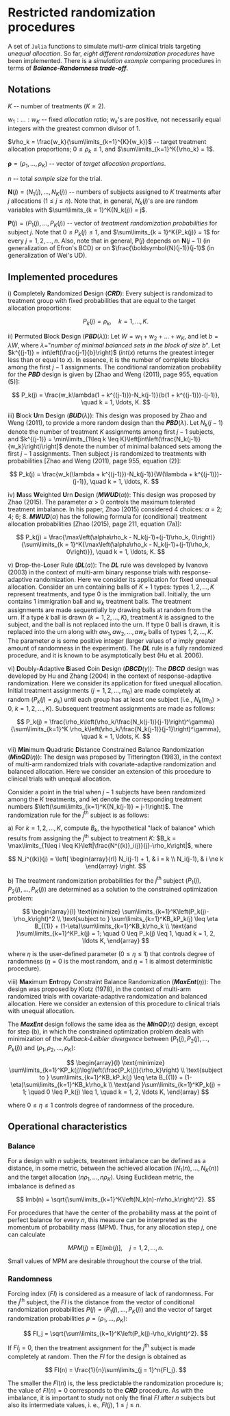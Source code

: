 # Restricted randomization procedures

A set of `Julia` functions to simulate _multi-arm_ clinical trials targeting _unequal allocation_. 
So far, _eight different randomization procedures_ have been implemented.
There is a _simulation example_ comparing procedures in terms of _**Balance-Randomness trade-off**_.


## Notations

$K$ -- number of treatments ($K \geq 2$).

$w_1:\ldots :w_K$ -- fixed _allocation ratio_; $w_k$'s are positive, not necessarily equal integers with the greatest common divisor of 1.

$\rho_k = \frac{w_k}{\sum\limits_{k=1}^{K}{w_k}}$ -- target treatment allocation proportions; $0 \leq \rho_k \leq 1$, and $\sum\limits_{k=1}^K{\rho_k} = 1$.

$\boldsymbol{\rho} = \left(\rho_1, \ldots, \rho_K\right)$ -- vector of _target allocation proportions_.

$n$ -- total _sample size_ for the trial.

$\boldsymbol{N}(j) = \left(N_1(j), \ldots, N_K(j)\right)$ -- numbers of subjects assigned to $K$ treatments after $j$ allocations ($1 \leq j \leq n$). Note that, in general, $N_k(j)$'s are are random variables with $\sum\limits_{k = 1}^K{N_k(j)} = j$.

$\boldsymbol{P}(j) = \left(P_1(j), \ldots, P_K(j)\right)$ -- vector of _treatment randomization probabilities_ for subject $j$. Note that $0 \leq P_k(j) \leq 1$, and $\sum\limits_{k = 1}^K{P_k(j)} = 1$ for every $j = 1, 2, \ldots, n$. Also, note that in general, $\boldsymbol{P}(j)$ depends on $\boldsymbol{N}(j-1)$ (in generalization of Efron's BCD) or on $\frac{\boldsymbol{N}(j-1)}{j-1}$ (in generalization of Wei's UD).

## Implemented procedures

i) **C**ompletely **R**andomized **D**esign (_**CRD**_): Every subject is randomizad to treatment group with fixed probabilities that are equal to the target allocation proportions:

$$
P_k(j) = \rho_k, \quad k= 1, \ldots, K.
$$

ii) **P**ermuted **B**lock **D**esign (_**PBD**_($\lambda$)): Let $W = w_1 + w_2 + \ldots + w_K$, and let $b = \lambda W$, where $\lambda$="_number of minimal balanced sets in the block of size_ $b$". Let $k^{(j-1)} = int\left(\frac{j-1}{b}\right)$ ($int(x)$ returns the greatest integer less than or equal to $x$). In essence, it is the number of complete blocks among the first $j−1$ assignments. The conditional randomization probability for the _**PBD**_ design is given by [Zhao and Weng (2011), page 955, equation (5)]:

$$
P_k(j) = \frac{w_k\lambda(1 + k^{(j-1)})-N_k(j-1)}{b(1 + k^{(j-1)})-(j-1)}, \quad k = 1, \ldots, K.
$$

iii) **B**lock **U**rn **D**esign (_**BUD**_($\lambda$)): This design was proposed by Zhao and Weng (2011), to provide a more random design than the 
_**PBD**_($\lambda$). Let $N_k(j-1)$ denote the number of treatment $K$ assignments among first $j−1$ subjects, and $k^{(j-1)} = \min\limits_{1\leq k \leq K}\left[int\left(\frac{N_k(j-1)}{w_k}\right)\right]$ denote the number of minimal balanced sets among the first $j−1$ assignments. Then subject $j$ is randomized to treatments with probabilities [Zhao and Weng (2011), page 955, equation (2)]:

$$
P_k(j) = \frac{w_k(\lambda + k^{(j-1)})-N_k(j-1)}{W(\lambda + k^{(j-1)})-(j-1)}, \quad k = 1, \ldots, K.
$$

iv) **M**ass **W**eighted **U**rn **D**esign (_**MWUD**_($\alpha$)): This design was proposed by Zhao (2015). The parameter $\alpha>0$ controls the maximum tolerated treatment imbalance. In his paper, Zhao (2015) considered 4 choices: $\alpha$ = 2; 4; 6; 8. _**MWUD**_($\alpha$) has the following formula for (conditional) treatment allocation probabilities [Zhao (2015), page 211, equation (7a)]:

$$
P_k(j) = \frac{\max\left(\alpha\rho_k - N_k(j-1)+(j-1)\rho_k, 0\right)}{\sum\limits_{k = 1}^K{\max\left(\alpha\rho_k - N_k(j-1)+(j-1)\rho_k, 0\right)}}, \quad k = 1, \ldots, K.
$$

v) **D**rop-the-**L**oser Rule (_**DL**_($a$)): The _**DL**_ rule was developed by Ivanova (2003) in the context of multi-arm binary response trials with response-adaptive randomization. Here we consider its application for fixed unequal allocation. Consider an urn containing balls of $K+1$ types: types $1, 2, \ldots, K$ represent treatments, and type $0$ is the immigration ball. Initially, the urn contains 1 immigration ball and $w_k$ treatment balls. The treatment assignments are made sequentially by drawing balls at random from the urn. If a type $k$ ball is drawn ($k=1, 2, \ldots, K$), treatment $k$ is assigned to the subject, and the ball is not replaced into the urn. If type $0$ ball is drawn, it is replaced into the urn along with $aw_1, aw_2, \ldots, aw_K$ balls of types $1, 2, \ldots, K$. The parameter $a$ is some positive integer (larger values of $a$ imply greater amount of randomness in the experiment). The _**DL**_ rule is a fully randomized procedure, and it is known to be asymptotically best (Hu et al. 2006).

vi) **D**oubly-**A**daptive **B**iased **C**oin **D**esign (_**DBCD**_($\gamma$)): The _**DBCD**_ design was developed by Hu and Zhang (2004) in the context of response-adaptive randomization. Here we consider its application for fixed unequal allocation. Initial treatment assignments ($j=1, 2, \ldots, m_0$) are made completely at random ($P_k(j) = \rho_k$) until each group has at least one subject (i.e., $N_k(m_0)>0$, $k=1, 2, \ldots, K$). Subsequent treatment assignments are made as follows:

$$
P_k(j) = \frac{\rho_k\left(\rho_k/\frac{N_k(j-1)}{j-1}\right)^\gamma}{\sum\limits_{k=1}^K \rho_k\left(\rho_k/\frac{N_k(j-1)}{j-1}\right)^\gamma}, \quad k = 1, \ldots, K.
$$

vii) **Min**imum **Q**uadratic **D**istance Constrained Balance Randomization (_**MinQD**_($\eta$)): The design was proposed by Titterington (1983), in the context of multi-arm randomized trials with covariate-adaptive randomization and balanced allocation. Here we consider an extension of this procedure to clinical trials with unequal allocation.

Consider a point in the trial when $j−1$ subjects have been randomized among the $K$ treatments, and let denote the corresponding treatment numbers $\left(\sum\limits_{k=1}^K{N_k(j-1)} = j-1\right)$. The randomization rule for the $j^\text{th}$ subject is as follows:

  a) For $k=1, 2, \ldots, K$, compute $B_k$, the hypothetical "lack of balance" which results from assigning the $j^\text{th}$ subject to treatment $K$: $B_k = \max\limits_{1\leq i \leq K}\left|\frac{N^{(k)}_i(j)}{j}-\rho_k\right|$, where
  
$$
N_i^{(k)}(j) = \left[
\begin{array}{rl}
N_i(j-1) + 1, & i = k \\
N_i(j-1), & i \ne k
\end{array}
\right.
$$

  b) The treatment randomization probabilities for the $j^\text{th}$ subject ($P_1(j), P_2(j), \ldots, P_K(j)$) are determined as a solution to the constrained optimization problem:
  
$$
\begin{array}{l}
\text{minimize} \sum\limits_{k=1}^K\left(P_k(j)-\rho_k\right)^2 \\
\text{subject to } \sum\limits_{k=1}^KB_kP_k(j) \leq \eta B_{(1)} + (1-\eta)\sum\limits_{k=1}^KB_k\rho_k \\
\text{and }\sum\limits_{k=1}^KP_k(j) = 1; \quad 0 \leq P_k(j) \leq 1, \quad k = 1, 2, \ldots K,
\end{array}
$$

where $\eta$ is the user-defined parameter ($0 \leq \eta \leq 1$) that controls degree of randomness ($\eta=0$ is the most random, and $\eta=1$
is almost deterministic procedure).

viii) **Max**imum **Ent**ropy Constraint Balance Randomization (_**MaxEnt**_($\eta$)): The design was proposed by Klotz (1978), in the context of multi-arm randomized trials with covariate-adaptive randomization and balanced allocation. Here we consider an extension of this procedure to clinical trials with unequal allocation. 

The _**MaxEnt**_ design follows the same idea as the _**MinQD**_($\eta$) design, except for step (b), in which the constrained optimization problem deals with minimization of the _Kullback-Leibler divergence_ between ($P_1(j), P_2(j), \ldots, P_k(j)$) and ($\rho_1, \rho_2, \ldots, \rho_K$):

$$
\begin{array}{l}
\text{minimize} \sum\limits_{k=1}^KP_k(j)\log\left(\frac{P_k(j)}{\rho_k}\right) \\
\text{subject to } \sum\limits_{k=1}^KB_kP_k(j) \leq \eta B_{(1)} + (1-\eta)\sum\limits_{k=1}^KB_k\rho_k \\
\text{and }\sum\limits_{k=1}^KP_k(j) = 1; \quad 0 \leq P_k(j) \leq 1, \quad k = 1, 2, \ldots K,
\end{array}
$$

where $0 \leq \eta \leq 1$ controls degree of randomness of the procedure.

## Operational characteristics

### Balance

For a design with $n$ subjects, treatment imbalance can be defined as a distance, in some metric, between the achieved allocation $(N_1(n), \ldots, N_K(n))$ and the target allocation $(n\rho_1, \ldots, n\rho_K)$. Using Euclidean metric, the imbalance is defined as

$$
Imb(n) = \sqrt{\sum\limits_{k=1}^K\left(N_k(n)-n\rho_k\right)^2}.
$$

For procedures that have the center of the probability mass at the point of perfect balance for every $n$, this measure can be interpreted as the momentum of probability mass (MPM). Thus, for any allocation step $j$, one can calculate

$$
MPM(j) = \mathbf{E}\left[Imb(j)\right], \quad j = 1, 2, \ldots, n.
$$

Small values of MPM are desirable throughout the course of the trial.

### Randomness

Forcing index ($FI$) is considered as a measure of lack of randomness. For the $j^\text{th}$ subject, the $FI$ is the distance from the vector of conditional randomization probabilities $P(j) = \left(P_1(j),\ldots, P_K(j)\right)$ and the vector of target randomization probabilities 
$ρ = \left(\rho_1,\ldots, \rho_K\right)$:

$$
FI_j = \sqrt{\sum\limits_{k=1}^K\left(P_k(j)-\rho_k\right)^2}.
$$

If $FI_j = 0$, then the treatment assignment for the  $j^\text{th}$ subject is made completely at random. Then the $FI$ for the design is obtained as

$$
FI(n) = \frac{1}{n}\sum\limits_{j = 1}^n{FI_j}.
$$

The smaller the $FI(n)$ is, the less predictable the randomization procedure is; the value of $FI(n) = 0$ corresponds to the _**CRD**_ procedure. As with the imbalance, it is important to study not only the final $FI$ after $n$ subjects but also its intermediate values, i. e., $FI(j)$, $1 \leq j \leq n$.

